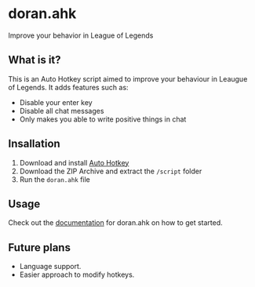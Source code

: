 # doran.ahk
Improve your behavior in League of Legends

## What is it?
This is an Auto Hotkey script aimed to improve your behaviour in Leaugue of Legends.
It adds features such as:

- Disable your enter key
- Disable all chat messages
- Only makes you able to write positive things in chat

## Insallation
1. Download and install [Auto Hotkey](https://autohotkey.com/) 
2. Download the ZIP Archive and extract the `/script` folder
3. Run the `doran.ahk` file

## Usage
Check out the [documentation](https://github.com/moofyme/doran.ahk/wiki) for doran.ahk on how to get started.

## Future plans
- Language support.
- Easier approach to modify hotkeys.